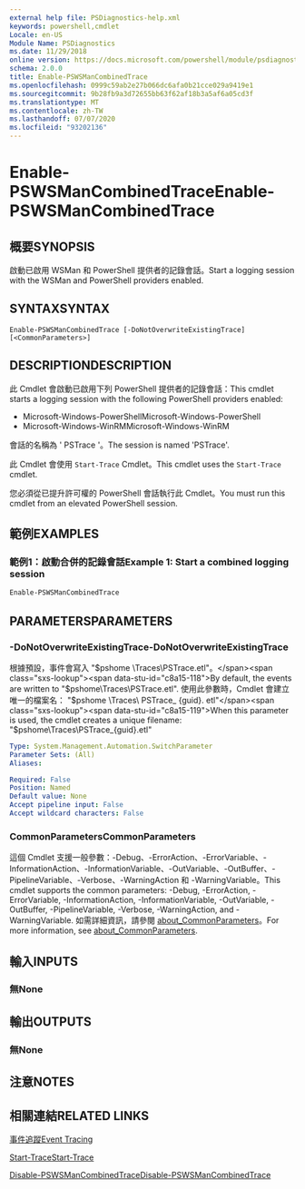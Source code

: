 ```yaml
---
external help file: PSDiagnostics-help.xml
keywords: powershell,cmdlet
Locale: en-US
Module Name: PSDiagnostics
ms.date: 11/29/2018
online version: https://docs.microsoft.com/powershell/module/psdiagnostics/enable-pswsmancombinedtrace?view=powershell-7.1&WT.mc_id=ps-gethelp
schema: 2.0.0
title: Enable-PSWSManCombinedTrace
ms.openlocfilehash: 0999c59ab2e27b066dc6afa0b21cce029a9419e1
ms.sourcegitcommit: 9b28fb9a3d72655bb63f62af18b3a5af6a05cd3f
ms.translationtype: MT
ms.contentlocale: zh-TW
ms.lasthandoff: 07/07/2020
ms.locfileid: "93202136"
---
```

# <span data-ttu-id="c8a15-103">Enable-PSWSManCombinedTrace</span><span class="sxs-lookup"><span data-stu-id="c8a15-103">Enable-PSWSManCombinedTrace</span></span>

## <span data-ttu-id="c8a15-104">概要</span><span class="sxs-lookup"><span data-stu-id="c8a15-104">SYNOPSIS</span></span>
<span data-ttu-id="c8a15-105">啟動已啟用 WSMan 和 PowerShell 提供者的記錄會話。</span><span class="sxs-lookup"><span data-stu-id="c8a15-105">Start a logging session with the WSMan and PowerShell providers enabled.</span></span>

## <span data-ttu-id="c8a15-106">SYNTAX</span><span class="sxs-lookup"><span data-stu-id="c8a15-106">SYNTAX</span></span>

```
Enable-PSWSManCombinedTrace [-DoNotOverwriteExistingTrace] [<CommonParameters>]
```

## <span data-ttu-id="c8a15-107">DESCRIPTION</span><span class="sxs-lookup"><span data-stu-id="c8a15-107">DESCRIPTION</span></span>

<span data-ttu-id="c8a15-108">此 Cmdlet 會啟動已啟用下列 PowerShell 提供者的記錄會話：</span><span class="sxs-lookup"><span data-stu-id="c8a15-108">This cmdlet starts a logging session with the following PowerShell providers enabled:</span></span>

- <span data-ttu-id="c8a15-109">Microsoft-Windows-PowerShell</span><span class="sxs-lookup"><span data-stu-id="c8a15-109">Microsoft-Windows-PowerShell</span></span>
- <span data-ttu-id="c8a15-110">Microsoft-Windows-WinRM</span><span class="sxs-lookup"><span data-stu-id="c8a15-110">Microsoft-Windows-WinRM</span></span>

<span data-ttu-id="c8a15-111">會話的名稱為 ' PSTrace '。</span><span class="sxs-lookup"><span data-stu-id="c8a15-111">The session is named 'PSTrace'.</span></span>

<span data-ttu-id="c8a15-112">此 Cmdlet 會使用 `Start-Trace` Cmdlet。</span><span class="sxs-lookup"><span data-stu-id="c8a15-112">This cmdlet uses the `Start-Trace` cmdlet.</span></span>

<span data-ttu-id="c8a15-113">您必須從已提升許可權的 PowerShell 會話執行此 Cmdlet。</span><span class="sxs-lookup"><span data-stu-id="c8a15-113">You must run this cmdlet from an elevated PowerShell session.</span></span>

## <span data-ttu-id="c8a15-114">範例</span><span class="sxs-lookup"><span data-stu-id="c8a15-114">EXAMPLES</span></span>

### <span data-ttu-id="c8a15-115">範例1：啟動合併的記錄會話</span><span class="sxs-lookup"><span data-stu-id="c8a15-115">Example 1: Start a combined logging session</span></span>

```powershell
Enable-PSWSManCombinedTrace
```

## <span data-ttu-id="c8a15-116">PARAMETERS</span><span class="sxs-lookup"><span data-stu-id="c8a15-116">PARAMETERS</span></span>

### <span data-ttu-id="c8a15-117">-DoNotOverwriteExistingTrace</span><span class="sxs-lookup"><span data-stu-id="c8a15-117">-DoNotOverwriteExistingTrace</span></span>

<span data-ttu-id="c8a15-118">根據預設，事件會寫入 "$pshome \Traces\PSTrace.etl"。</span><span class="sxs-lookup"><span data-stu-id="c8a15-118">By default, the events are written to "$pshome\Traces\PSTrace.etl".</span></span> <span data-ttu-id="c8a15-119">使用此參數時，Cmdlet 會建立唯一的檔案名： "$pshome \Traces\ PSTrace_ {guid}. etl"</span><span class="sxs-lookup"><span data-stu-id="c8a15-119">When this parameter is used, the cmdlet creates a unique filename: "$pshome\Traces\PSTrace_{guid}.etl"</span></span>

```yaml
Type: System.Management.Automation.SwitchParameter
Parameter Sets: (All)
Aliases:

Required: False
Position: Named
Default value: None
Accept pipeline input: False
Accept wildcard characters: False
```

### <span data-ttu-id="c8a15-120">CommonParameters</span><span class="sxs-lookup"><span data-stu-id="c8a15-120">CommonParameters</span></span>

<span data-ttu-id="c8a15-121">這個 Cmdlet 支援一般參數：-Debug、-ErrorAction、-ErrorVariable、-InformationAction、-InformationVariable、-OutVariable、-OutBuffer、-PipelineVariable、-Verbose、-WarningAction 和 -WarningVariable。</span><span class="sxs-lookup"><span data-stu-id="c8a15-121">This cmdlet supports the common parameters: -Debug, -ErrorAction, -ErrorVariable, -InformationAction, -InformationVariable, -OutVariable, -OutBuffer, -PipelineVariable, -Verbose, -WarningAction, and -WarningVariable.</span></span> <span data-ttu-id="c8a15-122">如需詳細資訊，請參閱 [about_CommonParameters](https://go.microsoft.com/fwlink/?LinkID=113216)。</span><span class="sxs-lookup"><span data-stu-id="c8a15-122">For more information, see [about_CommonParameters](https://go.microsoft.com/fwlink/?LinkID=113216).</span></span>

## <span data-ttu-id="c8a15-123">輸入</span><span class="sxs-lookup"><span data-stu-id="c8a15-123">INPUTS</span></span>

### <span data-ttu-id="c8a15-124">無</span><span class="sxs-lookup"><span data-stu-id="c8a15-124">None</span></span>

## <span data-ttu-id="c8a15-125">輸出</span><span class="sxs-lookup"><span data-stu-id="c8a15-125">OUTPUTS</span></span>

### <span data-ttu-id="c8a15-126">無</span><span class="sxs-lookup"><span data-stu-id="c8a15-126">None</span></span>

## <span data-ttu-id="c8a15-127">注意</span><span class="sxs-lookup"><span data-stu-id="c8a15-127">NOTES</span></span>

## <span data-ttu-id="c8a15-128">相關連結</span><span class="sxs-lookup"><span data-stu-id="c8a15-128">RELATED LINKS</span></span>

[<span data-ttu-id="c8a15-129">事件追蹤</span><span class="sxs-lookup"><span data-stu-id="c8a15-129">Event Tracing</span></span>](/windows/desktop/ETW/event-tracing-portal)

[<span data-ttu-id="c8a15-130">Start-Trace</span><span class="sxs-lookup"><span data-stu-id="c8a15-130">Start-Trace</span></span>](start-trace.md)

[<span data-ttu-id="c8a15-131">Disable-PSWSManCombinedTrace</span><span class="sxs-lookup"><span data-stu-id="c8a15-131">Disable-PSWSManCombinedTrace</span></span>](Disable-PSWSManCombinedTrace.md)

